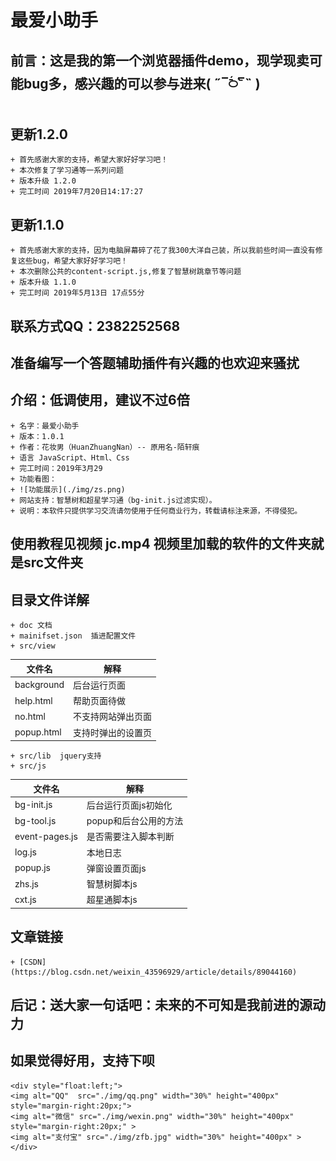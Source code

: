 # 最爱小助手

## 前言：这是我的第一个浏览器插件demo，现学现卖可能bug多，感兴趣的可以参与进来( ˶‾᷄࿀‾᷅˵ )

## 更新1.2.0

    + 首先感谢大家的支持，希望大家好好学习吧！
    + 本次修复了学习通等一系列问题
    + 版本升级 1.2.0
    + 完工时间 2019年7月20日14:17:27

## 更新1.1.0

    + 首先感谢大家的支持，因为电脑屏幕碎了花了我300大洋自己装，所以我前些时间一直没有修复这些bug，希望大家好好学习吧！
    + 本次删除公共的content-script.js,修复了智慧树跳章节等问题
    + 版本升级 1.1.0
    + 完工时间 2019年5月13日 17点55分

## 联系方式QQ：2382252568

## 准备编写一个答题辅助插件有兴趣的也欢迎来骚扰

## 介绍：低调使用，建议不过6倍

    + 名字：最爱小助手
    + 版本：1.0.1
    + 作者：花妆男（HuanZhuangNan）-- 原用名-陌轩痕
    + 语言 JavaScript、Html、Css
    + 完工时间：2019年3月29
    + 功能看图：
    + ![功能展示](./img/zs.png)
    + 网站支持：智慧树和超星学习通（bg-init.js过滤实现）。
    + 说明：本软件只提供学习交流请勿使用于任何商业行为，转载请标注来源，不得侵犯。

## 使用教程见视频 jc.mp4 视频里加载的软件的文件夹就是src文件夹

## 目录文件详解

    + doc 文档
    + mainifset.json  插进配置文件 
    + src/view
  
| 文件名 | 解释 |
|--|--|
| background | 后台运行页面|
| help.html|帮助页面待做 |
|no.html | 不支持网站弹出页面 |
| popup.html | 支持时弹出的设置页 |
  
    + src/lib  jquery支持
    + src/js   

| 文件名 |解释 |
|--|--|
| bg-init.js | 后台运行页面js初始化|
| bg-tool.js|popup和后台公用的方法 |
| event-pages.js | 是否需要注入脚本判断 |
| log.js | 本地日志 |
| popup.js | 弹窗设置页面js |
| zhs.js | 智慧树脚本js |
| cxt.js | 超星通脚本js |

## 文章链接

    + [CSDN](https://blog.csdn.net/weixin_43596929/article/details/89044160)

## 后记：送大家一句话吧：未来的不可知是我前进的源动力

## 如果觉得好用，支持下呗

    <div style="float:left;">
    <img alt="QQ"  src="./img/qq.png" width="30%" height="400px" style="margin-right:20px;">
    <img alt="微信" src="./img/wexin.png" width="30%" height="400px" style="margin-right:20px;" >
    <img alt="支付宝" src="./img/zfb.jpg" width="30%" height="400px" >
    </div>
